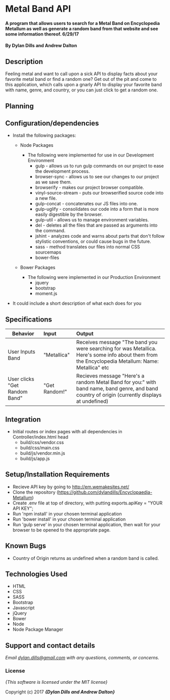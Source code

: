 # Metal Band API

#### A program that allows users to search for a Metal Band on Encyclopedia Metallum as well as generate a random band from that website and see some information thereof. 6/29/17

#### By **Dylan Dills and Andrew Dalton**

## Description
Feeling metal and want to call upon a sick API to display facts about your favorite metal band or find a random one? Get out of the pit and come to this application, which calls upon a gnarly API to display your favorite band with name, genre, and country, or you can just click to get a random one. 

## Planning

## Configuration/dependencies
  * Install the following packages:

    * Node Packages
      * The following were implemented for use in our Development Environment
        * gulp - allows us to run gulp commands on our project to ease the development process.
        * browser-sync - allows us to see our changes to our project as we save them.
        * browserify - makes our project browser compatible.
        * vinyl-source-stream - puts our browserified source code into a new file.
        * gulp-concat - concatenates our JS files into one.
        * gulp-uglify - consolidates our code into a form that is more easily digestible by the browser.
        * gulp-util - allows us to manage environment variables.
        * del - deletes all the files that are passed as arguments into the command.
        * jshint - analyzes code and warns about parts that don't follow stylistic conventions, or could cause bugs in the future.
        * sass - method translates our files into normal CSS sourcemaps
        * bower-files

    * Bower Packages
      * The following were implemented in our Production Environment
        * jquery
        * bootstrap
        * moment.js

  * It could include a short description of what each does for you

  ## Specifications
  |Behavior|Input|Output|
  |---|:---|:---|
  | User Inputs Band| "Metallica" | Receives message "The band you were searching for was Metallica. Here's some info about them from the Encyclopedia Metallum:  Name: Metallica" etc |
  User clicks "Get Random Band" | "Get Random!"| Recieves message "Here's a random Metal Band for you:" with band name, band genre, and band country of origin (currently displays at undefined) |

## Integration
  * Initial routes or index pages with all dependencies in Controller/index.html head
    * build/css/vendor.css
    * build/css/main.css
    * build/js/vendor.min.js
    * build/js/app.js

## Setup/Installation Requirements

* Recieve API key by going to http://em.wemakesites.net/
* Clone the repository (https://github.com/dylandills/Encyclopaedia-Metallum)
* Create .env file at top of directory, with putting exports.apiKey = "YOUR API KEY";
* Run 'npm install' in your chosen terminal application
* Run 'bower install' in your chosen terminal application
* Run 'gulp serve' in your chosen terminal application, then wait for your browser to be opened to the appropriate page.


## Known Bugs
* Country of Origin returns as undefined when a random band is called.

## Technologies Used

  * HTML
  * CSS
  * SASS
  * Bootstrap
  * Javascript
  * jQuery
  * Bower
  * Node
  * Node Package Manager

## Support and contact details

_Email dylan.dills@gmail.com with any questions, comments, or concerns._

### License

*{This software is licensed under the MIT license}*

Copyright (c) 2017 **_{Dylan Dills and Andrew Dalton}_**
